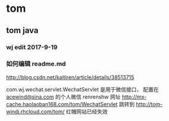 # tom

## tom java
### wj edit 2017-9-19

### 如何编辑 readme.md
http://blog.csdn.net/kaitiren/article/details/38513715


com.wj.wechat.servlet.WechatServlet
是用于微信接口，
配置在 acewind@sina.com 的个人微信 renrenshw
网址  http://mx-cache.haolaoban168.com/tom/WechatServlet
跳转到 http://tom-windj.rhcloud.com/tom/ 红帽网站已经失效


